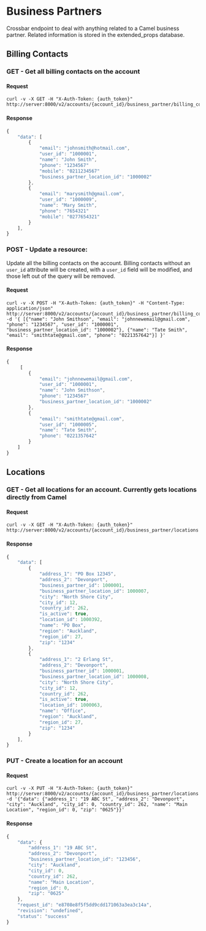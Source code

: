 <!--
Section: Crossbar
Title: Business Partner
Language: en-NZ
-->

# Business Partners

Crossbar endpoint to deal with anything related to a Camel business partner.
Related information is stored in the extended_props database.

## Billing Contacts

### GET - Get all billing contacts on the account

#### Request

    curl -v -X GET -H "X-Auth-Token: {auth_token}" http://server:8000/v2/accounts/{account_id}/business_partner/billing_contacts

#### Response

``` javascript
{
    "data": [
        {
            "email": "johnsmith@hotmail.com", 
            "user_id": "1000001", 
            "name": "John Smith", 
            "phone": "1234567"
            "mobile": "0211234567"
            "business_partner_location_id": "1000002"
        }, 
        {
            "email": "marysmith@gmail.com", 
            "user_id": "1000009", 
            "name": "Mary Smith", 
            "phone": "7654321"
            "mobile": "0277654321"
        }
    ], 
}

```


### POST - Update a resource:

Update all the billing contacts on the account. Billing contacts without an `user_id` attribute will be created, with a `user_id` field will be modified, and those left out of the query will be removed.

#### Request

    curl -v -X POST -H "X-Auth-Token: {auth_token}" -H "Content-Type: application/json" http://server:8000/v2/accounts/{account_id}/business_partner/billing_contacts -d '{ [{"name": "John Smithson", "email": "johnnewemail@gmail.com", "phone": "1234567", "user_id": "1000001", "business_partner_location_id": "1000002"}, {"name": "Tate Smith", "email": "smithtate@gmail.com", "phone": "0221357642"}] }' 
#### Response

``` javascript
{
     [
        {
            "email": "johnnewemail@gmail.com", 
            "user_id": "1000001", 
            "name": "John Smithson", 
            "phone": "1234567"
            "business_partner_location_id": "1000002"
        }, 
        {
            "email": "smithtate@gmail.com", 
            "user_id": "1000005", 
            "name": "Tate Smith", 
            "phone": "0221357642"
        }
    ] 
}
```

## Locations

### GET - Get all locations for an account. Currently gets locations directly from Camel

#### Request

    curl -v -X GET -H "X-Auth-Token: {auth_token}" http://server:8000/v2/accounts/{account_id}/business_partner/locations

#### Response

``` javascript
{
    "data": [
        {
            "address_1": "PO Box 12345", 
            "address_2": "Devonport", 
            "business_partner_id": 1000001, 
            "business_partner_location_id": 1000007, 
            "city": "North Shore City", 
            "city_id": 12, 
            "country_id": 262, 
            "is_active": true, 
            "location_id": 1000392, 
            "name": "PO Box", 
            "region": "Auckland", 
            "region_id": 27, 
            "zip": "1234"
        }, 
        {
            "address_1": "2 Erlang St", 
            "address_2": "Devonport", 
            "business_partner_id": 1000001, 
            "business_partner_location_id": 1000008, 
            "city": "North Shore City", 
            "city_id": 12, 
            "country_id": 262, 
            "is_active": true, 
            "location_id": 1000063, 
            "name": "Office", 
            "region": "Auckland", 
            "region_id": 27, 
            "zip": "1234"
        }
    ], 
}

```

### PUT - Create a location for an account

#### Request

    curl -v -X PUT -H "X-Auth-Token: {auth_token}" http://server:8000/v2/accounts/{account_id}/business_partner/locations -d '{"data": {"address_1": "19 ABC St", "address_2": "Devonport", "city": "Auckland", "city_id": 0, "country_id": 262, "name": "Main Location", "region_id": 0, "zip": "0625"}}'

#### Response

``` javascript
{
    "data": {
        "address_1": "19 ABC St", 
        "address_2": "Devonport", 
        "business_partner_location_id": "123456", 
        "city": "Auckland", 
        "city_id": 0, 
        "country_id": 262, 
        "name": "Main Location", 
        "region_id": 0, 
        "zip": "0625"
    }, 
    "request_id": "e8708e8f5f5dd9cdd171063a3ea3c14a", 
    "revision": "undefined", 
    "status": "success"
}

```
